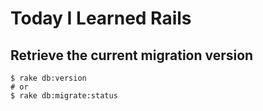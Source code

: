 # Today I Learned Rails

## Retrieve the current migration version

    $ rake db:version
    # or
    $ rake db:migrate:status
